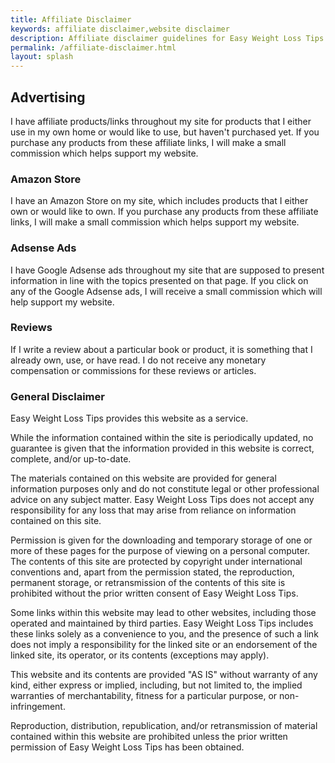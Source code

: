 ```yaml
---
title: Affiliate Disclaimer
keywords: affiliate disclaimer,website disclaimer
description: Affiliate disclaimer guidelines for Easy Weight Loss Tips. This website disclaimer outlines our advertising and compensation policies.
permalink: /affiliate-disclaimer.html
layout: splash
---
```


## Advertising

I have affiliate products/links throughout my site for products that I either use in my own home or would like to use, but haven't purchased yet. If you purchase any products from these affiliate links, I will make a small commission which helps support my website.

### Amazon Store

I have an Amazon Store on my site, which includes products that I either own or would like to own. If you purchase any products from these affiliate links, I will make a small commission which helps support my website.

### Adsense Ads

I have Google Adsense ads throughout my site that are supposed to present information in line with the topics presented on that page. If you click on any of the Google Adsense ads, I will receive a small commission which will help support my website.

### Reviews

If I write a review about a particular book or product, it is something that I already own, use, or have read. I do not receive any monetary compensation or commissions for these reviews or articles.

### General Disclaimer

Easy Weight Loss Tips provides this website as a service.

While the information contained within the site is periodically updated, no guarantee is given that the information provided in this website is correct, complete, and/or up-to-date.

The materials contained on this website are provided for general information purposes only and do not constitute legal or other professional advice on any subject matter. Easy Weight Loss Tips does not accept any responsibility for any loss that may arise from reliance on information contained on this site.

Permission is given for the downloading and temporary storage of one or more of these pages for the purpose of viewing on a personal computer. The contents of this site are protected by copyright under international conventions and, apart from the permission stated, the reproduction, permanent storage, or retransmission of the contents of this site is prohibited without the prior written consent of Easy Weight Loss Tips.

Some links within this website may lead to other websites, including those operated and maintained by third parties. Easy Weight Loss Tips includes these links solely as a convenience to you, and the presence of such a link does not imply a responsibility for the linked site or an endorsement of the linked site, its operator, or its contents (exceptions may apply).

This website and its contents are provided "AS IS" without warranty of any kind, either express or implied, including, but not limited to, the implied warranties of merchantability, fitness for a particular purpose, or non-infringement.

Reproduction, distribution, republication, and/or retransmission of material contained within this website are prohibited unless the prior written permission of Easy Weight Loss Tips has been obtained.